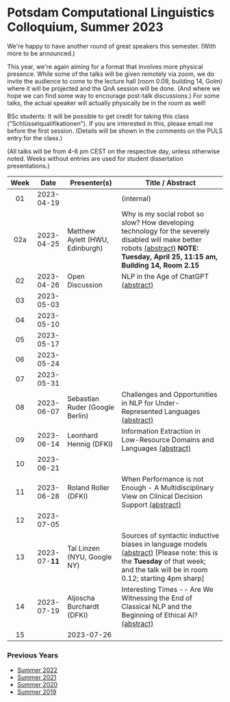 # Potsdam Computational Linguistics Colloquium, Summer 2023

We're happy to have another round of great speakers this semester. (With more to be announced.)

This year, we're again aiming for a format that involves more physical presence. While some of the talks will be given remotely via zoom, we do invite the audience to come to the lecture hall (room 0.09, building 14, Golm) where it will be projected and the QnA session will be done. (And where we hope we can find some way to encourage post-talk discussions.) For some talks, the actual speaker will actually physically be in the room as well!

BSc students: It will be possible to get credit for taking this class ("Schlüsselqualifikationen"). If you are interested in this, please email me before the first session. (Details will be shown in the comments on the PULS entry for the class.)

(All talks will be from 4-6 pm CEST on the respective day, unless otherwise noted. Weeks without entries are used for student dissertation presentations.)


| Week | Date | Presenter(s) | Title / Abstract|
|:------:|:------:|-----------|------|
01 | 2023-04-19 |   | (internal)   |
02a | 2023-04-25 | Matthew Aylett (HWU, Edinburgh) |   Why is my social robot so slow? How developing technology for the severely disabled will make better robots [(abstract)](material/2023/aylett_abstract.md) **NOTE: Tuesday, April 25, 11:15 am, Building 14, Room 2.15** |
02 | 2023-04-26 | Open Discussion  |  NLP in the Age of ChatGPT [(abstract)](material/2023/nlpgpt_abstract.md)  |
03 | 2023-05-03 |   |   |
04 | 2023-05-10 |   |   |
05 | 2023-05-17 |   |   |
06 | 2023-05-24 |   |   |
07 | 2023-05-31 |   |   |
08 | 2023-06-07 | Sebastian Ruder (Google Berlin)  | Challenges and Opportunities in NLP for Under-Represented Languages [(abstract)](material/2023/ruder_abstract.md)  |
09 | 2023-06-14 | Leonhard Hennig (DFKI)  | Information Extraction in Low-Resource Domains and Languages [(abstract)](material/2023/hennig_abstract.md)  |
10 | 2023-06-21 |   |   |
11 | 2023-06-28 | Roland Roller (DFKI)  | When Performance is not Enough - A Multidisciplinary View on Clinical Decision Support [(abstract)](material/2023/roller_abstract.md)  |
12 | 2023-07-05 |   |   |
13 | 2023-07-**11** | Tal Linzen (NYU, Google NY)  | Sources of syntactic inductive biases in language models [(abstract)](material/2023/linzen_abstract.md) [Please note: this is the **Tuesday** of that week; and the talk will be in room 0.12; starting 4pm sharp] |
14 | 2023-07-19 |  Aljoscha Burchardt (DFKI) | Interesting Times -- Are We Witnessing the End of Classical NLP and the Beginning of Ethical AI? [(abstract)](material/2023/burchardt_abstract.md)  |
15 | | 2023-07-26  |   |


### Previous Years

* [Summer 2022](past/summer2022.md)
* [Summer 2021](past/summer2021.md)
* [Summer 2020](past/summer2020.md)
* [Summer 2019](past/summer2019.md)


